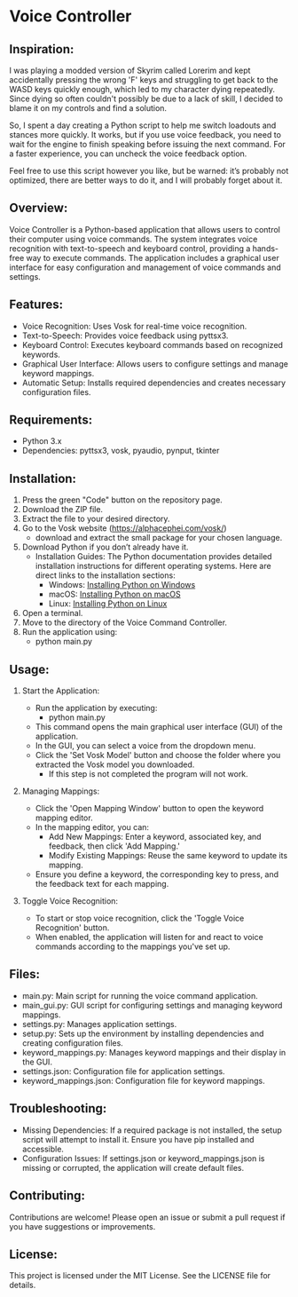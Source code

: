 # Voice Controller

## Inspiration:
I was playing a modded version of Skyrim called Lorerim and kept accidentally pressing the wrong 'F' keys and struggling to get back to the WASD keys quickly enough, which led to my character dying repeatedly. Since dying so often couldn't possibly be due to a lack of skill, I decided to blame it on my controls and find a solution.

So, I spent a day creating a Python script to help me switch loadouts and stances more quickly. It works, but if you use voice feedback, you need to wait for the engine to finish speaking before issuing the next command. For a faster experience, you can uncheck the voice feedback option.

Feel free to use this script however you like, but be warned: it’s probably not optimized, there are better ways to do it, and I will probably forget about it.

## Overview:
Voice Controller is a Python-based application that allows users to control their computer using voice commands. The system integrates voice recognition with text-to-speech and keyboard control, providing a hands-free way to execute commands. The application includes a graphical user interface for easy configuration and management of voice commands and settings.

## Features:
- Voice Recognition: Uses Vosk for real-time voice recognition.
- Text-to-Speech: Provides voice feedback using pyttsx3.
- Keyboard Control: Executes keyboard commands based on recognized keywords.
- Graphical User Interface: Allows users to configure settings and manage keyword mappings.
- Automatic Setup: Installs required dependencies and creates necessary configuration files.

## Requirements:
- Python 3.x
- Dependencies: pyttsx3, vosk, pyaudio, pynput, tkinter

## Installation:
1. Press the green "Code" button on the repository page.
2. Download the ZIP file.
3. Extract the file to your desired directory.
4. Go to the Vosk website (https://alphacephei.com/vosk/)
    - download and extract the small package for your chosen language.
5. Download Python if you don’t already have it.
    - Installation Guides: The Python documentation provides detailed installation instructions for different operating systems. Here are direct links to the installation sections:
        - Windows: [Installing Python on Windows](https://docs.python.org/3/using/windows.html)
        - macOS: [Installing Python on macOS](https://docs.python.org/3/using/mac.html)
        - Linux: [Installing Python on Linux](https://docs.python.org/3/using/unix.html)
6. Open a terminal.
7. Move to the directory of the Voice Command Controller.
8. Run the application using:
    - python main.py

## Usage:
1. Start the Application:
   - Run the application by executing:
       - python main.py
   - This command opens the main graphical user interface (GUI) of the application.
   - In the GUI, you can select a voice from the dropdown menu.
   - Click the 'Set Vosk Model' button and choose the folder where you extracted the Vosk model you downloaded.
       - If this step is not completed the program will not work. 

2. Managing Mappings:
   - Click the 'Open Mapping Window' button to open the keyword mapping editor.
   - In the mapping editor, you can:
       - Add New Mappings: Enter a keyword, associated key, and feedback, then click 'Add Mapping.'
       - Modify Existing Mappings: Reuse the same keyword to update its mapping.
   - Ensure you define a keyword, the corresponding key to press, and the feedback text for each mapping.

5. Toggle Voice Recognition:
   - To start or stop voice recognition, click the 'Toggle Voice Recognition' button.
   - When enabled, the application will listen for and react to voice commands according to the mappings you've set up.

## Files:
- main.py: Main script for running the voice command application.
- main_gui.py: GUI script for configuring settings and managing keyword mappings.
- settings.py: Manages application settings.
- setup.py: Sets up the environment by installing dependencies and creating configuration files.
- keyword_mappings.py: Manages keyword mappings and their display in the GUI.
- settings.json: Configuration file for application settings.
- keyword_mappings.json: Configuration file for keyword mappings.

## Troubleshooting:
- Missing Dependencies: If a required package is not installed, the setup script will attempt to install it. Ensure you have pip installed and accessible.
- Configuration Issues: If settings.json or keyword_mappings.json is missing or corrupted, the application will create default files.

## Contributing:
Contributions are welcome! Please open an issue or submit a pull request if you have suggestions or improvements.

## License:
This project is licensed under the MIT License. See the LICENSE file for details.
